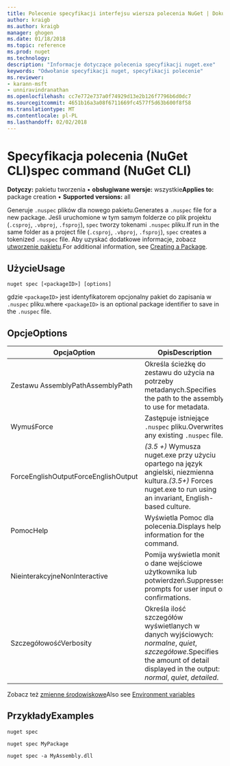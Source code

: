 ```yaml
---
title: Polecenie specyfikacji interfejsu wiersza polecenia NuGet | Dokumentacja firmy Microsoft
author: kraigb
ms.author: kraigb
manager: ghogen
ms.date: 01/18/2018
ms.topic: reference
ms.prod: nuget
ms.technology: 
description: "Informacje dotyczące polecenia specyfikacji nuget.exe"
keywords: "Odwołanie specyfikacji nuget, specyfikacji polecenie"
ms.reviewer:
- karann-msft
- unniravindranathan
ms.openlocfilehash: cc7e772e737a0f74929d13e2b126f7796b6d0dc7
ms.sourcegitcommit: 4651b16a3a08f6711669fc4577f5d63b600f8f58
ms.translationtype: MT
ms.contentlocale: pl-PL
ms.lasthandoff: 02/02/2018
---
```

# <a name="spec-command-nuget-cli"></a><span data-ttu-id="d380f-104">Specyfikacja polecenia (NuGet CLI)</span><span class="sxs-lookup"><span data-stu-id="d380f-104">spec command (NuGet CLI)</span></span>

<span data-ttu-id="d380f-105">**Dotyczy:** pakietu tworzenia &bullet; **obsługiwane wersje:** wszystkie</span><span class="sxs-lookup"><span data-stu-id="d380f-105">**Applies to:** package creation &bullet; **Supported versions:** all</span></span>

<span data-ttu-id="d380f-106">Generuje `.nuspec` plików dla nowego pakietu.</span><span class="sxs-lookup"><span data-stu-id="d380f-106">Generates a `.nuspec` file for a new package.</span></span> <span data-ttu-id="d380f-107">Jeśli uruchomione w tym samym folderze co plik projektu (`.csproj`, `.vbproj`, `.fsproj`), `spec` tworzy tokenami `.nuspec` pliku.</span><span class="sxs-lookup"><span data-stu-id="d380f-107">If run in the same folder as a project file (`.csproj`, `.vbproj`, `.fsproj`), `spec` creates a tokenized `.nuspec` file.</span></span> <span data-ttu-id="d380f-108">Aby uzyskać dodatkowe informacje, zobacz [utworzenie pakietu](../create-packages/creating-a-package.md).</span><span class="sxs-lookup"><span data-stu-id="d380f-108">For additional information, see [Creating a Package](../create-packages/creating-a-package.md).</span></span>

## <a name="usage"></a><span data-ttu-id="d380f-109">Użycie</span><span class="sxs-lookup"><span data-stu-id="d380f-109">Usage</span></span>

```cli
nuget spec [<packageID>] [options]
```

<span data-ttu-id="d380f-110">gdzie `<packageID>` jest identyfikatorem opcjonalny pakiet do zapisania w `.nuspec` pliku.</span><span class="sxs-lookup"><span data-stu-id="d380f-110">where `<packageID>` is an optional package identifier to save in the `.nuspec` file.</span></span>

## <a name="options"></a><span data-ttu-id="d380f-111">Opcje</span><span class="sxs-lookup"><span data-stu-id="d380f-111">Options</span></span>

| <span data-ttu-id="d380f-112">Opcja</span><span class="sxs-lookup"><span data-stu-id="d380f-112">Option</span></span> | <span data-ttu-id="d380f-113">Opis</span><span class="sxs-lookup"><span data-stu-id="d380f-113">Description</span></span> |
| --- | --- |
| <span data-ttu-id="d380f-114">Zestawu AssemblyPath</span><span class="sxs-lookup"><span data-stu-id="d380f-114">AssemblyPath</span></span> | <span data-ttu-id="d380f-115">Określa ścieżkę do zestawu do użycia na potrzeby metadanych.</span><span class="sxs-lookup"><span data-stu-id="d380f-115">Specifies the path to the assembly to use for metadata.</span></span> |
| <span data-ttu-id="d380f-116">Wymuś</span><span class="sxs-lookup"><span data-stu-id="d380f-116">Force</span></span> | <span data-ttu-id="d380f-117">Zastępuje istniejące `.nuspec` pliku.</span><span class="sxs-lookup"><span data-stu-id="d380f-117">Overwrites any existing `.nuspec` file.</span></span> |
| <span data-ttu-id="d380f-118">ForceEnglishOutput</span><span class="sxs-lookup"><span data-stu-id="d380f-118">ForceEnglishOutput</span></span> | <span data-ttu-id="d380f-119">*(3.5 +)* Wymusza nuget.exe przy użyciu opartego na język angielski, niezmienna kultura.</span><span class="sxs-lookup"><span data-stu-id="d380f-119">*(3.5+)* Forces nuget.exe to run using an invariant, English-based culture.</span></span> |
| <span data-ttu-id="d380f-120">Pomoc</span><span class="sxs-lookup"><span data-stu-id="d380f-120">Help</span></span> | <span data-ttu-id="d380f-121">Wyświetla Pomoc dla polecenia.</span><span class="sxs-lookup"><span data-stu-id="d380f-121">Displays help information for the command.</span></span> |
| <span data-ttu-id="d380f-122">Nieinterakcyjne</span><span class="sxs-lookup"><span data-stu-id="d380f-122">NonInteractive</span></span> | <span data-ttu-id="d380f-123">Pomija wyświetla monit o dane wejściowe użytkownika lub potwierdzeń.</span><span class="sxs-lookup"><span data-stu-id="d380f-123">Suppresses prompts for user input or confirmations.</span></span> |
| <span data-ttu-id="d380f-124">Szczegółowość</span><span class="sxs-lookup"><span data-stu-id="d380f-124">Verbosity</span></span> | <span data-ttu-id="d380f-125">Określa ilość szczegółów wyświetlanych w danych wyjściowych: *normalne*, *quiet*, *szczegółowe*.</span><span class="sxs-lookup"><span data-stu-id="d380f-125">Specifies the amount of detail displayed in the output: *normal*, *quiet*, *detailed*.</span></span> |

<span data-ttu-id="d380f-126">Zobacz też [zmienne środowiskowe](cli-ref-environment-variables.md)</span><span class="sxs-lookup"><span data-stu-id="d380f-126">Also see [Environment variables](cli-ref-environment-variables.md)</span></span>

## <a name="examples"></a><span data-ttu-id="d380f-127">Przykłady</span><span class="sxs-lookup"><span data-stu-id="d380f-127">Examples</span></span>

```cli
nuget spec

nuget spec MyPackage

nuget spec -a MyAssembly.dll
```
